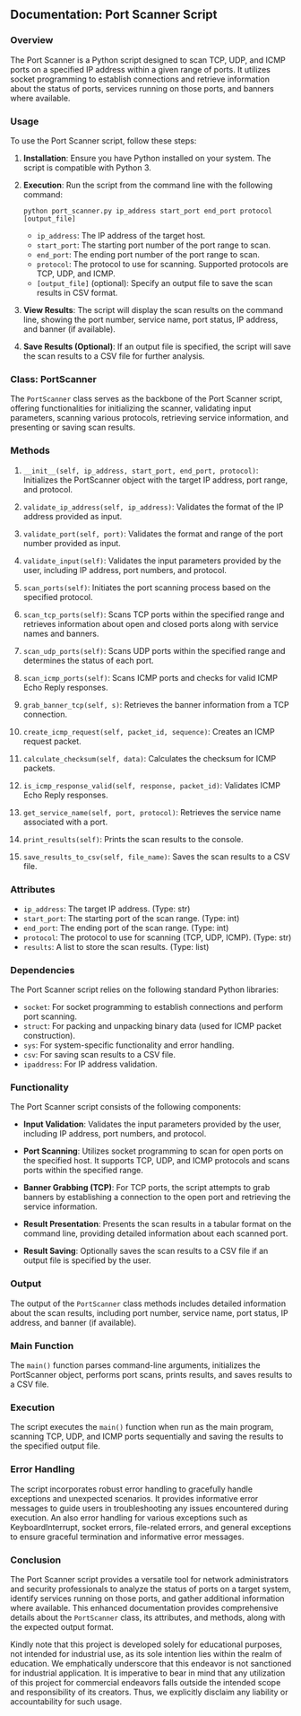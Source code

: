 ## Documentation: Port Scanner Script

### Overview
The Port Scanner is a Python script designed to scan TCP, UDP, and ICMP ports on a specified IP address within a given range of ports. It utilizes socket programming to establish connections and retrieve information about the status of ports, services running on those ports, and banners where available.

### Usage
To use the Port Scanner script, follow these steps:

1. **Installation**: Ensure you have Python installed on your system. The script is compatible with Python 3.

2. **Execution**: Run the script from the command line with the following command:
   ```
   python port_scanner.py ip_address start_port end_port protocol [output_file]
   ```
   - `ip_address`: The IP address of the target host.
   - `start_port`: The starting port number of the port range to scan.
   - `end_port`: The ending port number of the port range to scan.
   - `protocol`: The protocol to use for scanning. Supported protocols are TCP, UDP, and ICMP.
   - `[output_file]` (optional): Specify an output file to save the scan results in CSV format.

3. **View Results**: The script will display the scan results on the command line, showing the port number, service name, port status, IP address, and banner (if available).

4. **Save Results (Optional)**: If an output file is specified, the script will save the scan results to a CSV file for further analysis.

### Class: PortScanner

The `PortScanner` class serves as the backbone of the Port Scanner script, offering functionalities for initializing the scanner, validating input parameters, scanning various protocols, retrieving service information, and presenting or saving scan results.

### Methods
1. `__init__(self, ip_address, start_port, end_port, protocol)`: Initializes the PortScanner object with the target IP address, port range, and protocol.
   
2. `validate_ip_address(self, ip_address)`: Validates the format of the IP address provided as input.
   
3. `validate_port(self, port)`: Validates the format and range of the port number provided as input.
   
4. `validate_input(self)`: Validates the input parameters provided by the user, including IP address, port numbers, and protocol.
   
5. `scan_ports(self)`: Initiates the port scanning process based on the specified protocol.
   
6. `scan_tcp_ports(self)`: Scans TCP ports within the specified range and retrieves information about open and closed ports along with service names and banners.
   
7. `scan_udp_ports(self)`: Scans UDP ports within the specified range and determines the status of each port.
   
8. `scan_icmp_ports(self)`: Scans ICMP ports and checks for valid ICMP Echo Reply responses.
   
9. `grab_banner_tcp(self, s)`: Retrieves the banner information from a TCP connection.
   
10. `create_icmp_request(self, packet_id, sequence)`: Creates an ICMP request packet.
   
11. `calculate_checksum(self, data)`: Calculates the checksum for ICMP packets.
   
12. `is_icmp_response_valid(self, response, packet_id)`: Validates ICMP Echo Reply responses.
   
13. `get_service_name(self, port, protocol)`: Retrieves the service name associated with a port.
   
14. `print_results(self)`: Prints the scan results to the console.
   
15. `save_results_to_csv(self, file_name)`: Saves the scan results to a CSV file.

### Attributes
- `ip_address`: The target IP address. (Type: str)
- `start_port`: The starting port of the scan range. (Type: int)
- `end_port`: The ending port of the scan range. (Type: int)
- `protocol`: The protocol to use for scanning (TCP, UDP, ICMP). (Type: str)
- `results`: A list to store the scan results. (Type: list)

### Dependencies
The Port Scanner script relies on the following standard Python libraries:
- `socket`: For socket programming to establish connections and perform port scanning.
- `struct`: For packing and unpacking binary data (used for ICMP packet construction).
- `sys`: For system-specific functionality and error handling.
- `csv`: For saving scan results to a CSV file.
- `ipaddress`: For IP address validation.

### Functionality
The Port Scanner script consists of the following components:

- **Input Validation**: Validates the input parameters provided by the user, including IP address, port numbers, and protocol.

- **Port Scanning**: Utilizes socket programming to scan for open ports on the specified host. It supports TCP, UDP, and ICMP protocols and scans ports within the specified range.

- **Banner Grabbing (TCP)**: For TCP ports, the script attempts to grab banners by establishing a connection to the open port and retrieving the service information.

- **Result Presentation**: Presents the scan results in a tabular format on the command line, providing detailed information about each scanned port.

- **Result Saving**: Optionally saves the scan results to a CSV file if an output file is specified by the user.

### Output
The output of the `PortScanner` class methods includes detailed information about the scan results, including port number, service name, port status, IP address, and banner (if available).

### Main Function
The `main()` function parses command-line arguments, initializes the PortScanner object, performs port scans, prints results, and saves results to a CSV file.

### Execution
The script executes the `main()` function when run as the main program, scanning TCP, UDP, and ICMP ports sequentially and saving the results to the specified output file.

### Error Handling
The script incorporates robust error handling to gracefully handle exceptions and unexpected scenarios. It provides informative error messages to guide users in troubleshooting any issues encountered during execution. An also error handling for various exceptions such as KeyboardInterrupt, socket errors, file-related errors, and general exceptions to ensure graceful termination and informative error messages.

### Conclusion
The Port Scanner script provides a versatile tool for network administrators and security professionals to analyze the status of ports on a target system, identify services running on those ports, and gather additional information where available. This enhanced documentation provides comprehensive details about the `PortScanner` class, its attributes, and methods, along with the expected output format. 

Kindly note that this project is developed solely for educational purposes, not intended for industrial use, as its sole intention lies within the realm of education. We emphatically underscore that this endeavor is not sanctioned for industrial application. It is imperative to bear in mind that any utilization of this project for commercial endeavors falls outside the intended scope and responsibility of its creators. Thus, we explicitly disclaim any liability or accountability for such usage.